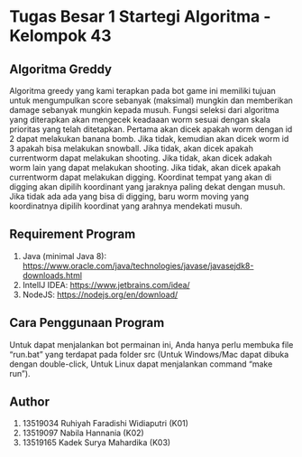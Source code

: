 # Tugas Besar 1 Startegi Algoritma - Kelompok 43

## Algoritma Greddy
Algoritma greedy yang kami terapkan pada bot game ini memiliki tujuan untuk mengumpulkan score sebanyak (maksimal) mungkin dan memberikan damage sebanyak mungkin kepada musuh.
Fungsi seleksi dari algoritma yang diterapkan akan mengecek keadaaan worm sesuai dengan skala prioritas yang telah ditetapkan. Pertama akan dicek apakah worm dengan id 2 dapat melakukan banana bomb. Jika tidak, kemudian akan dicek worm id 3 apakah bisa melakukan snowball.
Jika tidak, akan dicek apakah currentworm dapat melakukan shooting. Jika tidak, akan dicek adakah worm lain yang dapat melakukan shooting. Jika tidak, akan dicek apakah currentworm dapat melakukan digging. Koordinat tempat yang akan di digging akan dipilih koordinant yang jaraknya paling dekat dengan musuh.
Jika tidak ada ada yang bisa di digging, baru worm moving yang koordinatnya dipilih koordinat yang arahnya mendekati musuh.

## Requirement Program
1. Java (minimal Java 8): https://www.oracle.com/java/technologies/javase/javasejdk8-downloads.html
2. IntelIJ IDEA: https://www.jetbrains.com/idea/
3. NodeJS: https://nodejs.org/en/download/

## Cara Penggunaan Program
Untuk dapat menjalankan bot permainan ini, Anda hanya perlu membuka file “run.bat” yang terdapat pada folder src (Untuk
Windows/Mac dapat dibuka dengan double-click, Untuk Linux dapat menjalankan command “make run”).

## Author
1. 13519034 Ruhiyah Faradishi Widiaputri (K01)
2. 13519097 Nabila Hannania (K02)
3. 13519165 Kadek Surya Mahardika (K03)
